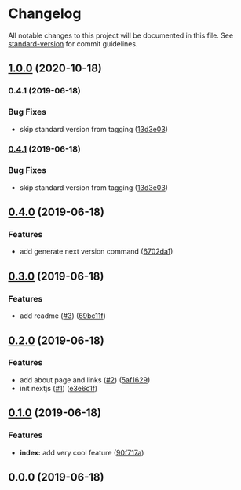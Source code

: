 # Changelog

All notable changes to this project will be documented in this file. See [standard-version](https://github.com/conventional-changelog/standard-version) for commit guidelines.

## [1.0.0](https://github.com/phetw/git-flow-standard-version-demo/compare/v0.4.0...v1.0.0) (2020-10-18)



### 0.4.1 (2019-06-18)


### Bug Fixes

* skip standard version from tagging ([13d3e03](https://github.com/phetw/git-flow-standard-version-demo/commit/13d3e03))



### [0.4.1](https://github.com/rappad/git-flow-standard-version-demo/compare/v0.4.0...v0.4.1) (2019-06-18)


### Bug Fixes

* skip standard version from tagging ([13d3e03](https://github.com/rappad/git-flow-standard-version-demo/commit/13d3e03))



## [0.4.0](https://github.com/rappad/git-flow-standard-version-demo/compare/v0.3.0...v0.4.0) (2019-06-18)


### Features

* add generate next version command ([6702da1](https://github.com/rappad/git-flow-standard-version-demo/commit/6702da1))



## [0.3.0](https://github.com/rappad/git-flow-standard-version-demo/compare/v0.2.0...v0.3.0) (2019-06-18)


### Features

* add readme ([#3](https://github.com/rappad/git-flow-standard-version-demo/issues/3)) ([69bc11f](https://github.com/rappad/git-flow-standard-version-demo/commit/69bc11f))



## [0.2.0](https://github.com/rappad/git-flow-standard-version-demo/compare/v0.1.0...v0.2.0) (2019-06-18)


### Features

* add about page and links ([#2](https://github.com/rappad/git-flow-standard-version-demo/issues/2)) ([5af1629](https://github.com/rappad/git-flow-standard-version-demo/commit/5af1629))
* init nextjs ([#1](https://github.com/rappad/git-flow-standard-version-demo/issues/1)) ([e3e6c1f](https://github.com/rappad/git-flow-standard-version-demo/commit/e3e6c1f))



## [0.1.0](https://github.com/rappad/git-flow-standard-version-demo/compare/v0.0.0...v0.1.0) (2019-06-18)


### Features

* **index:** add very cool feature ([90f717a](https://github.com/rappad/git-flow-standard-version-demo/commit/90f717a))



## 0.0.0 (2019-06-18)
